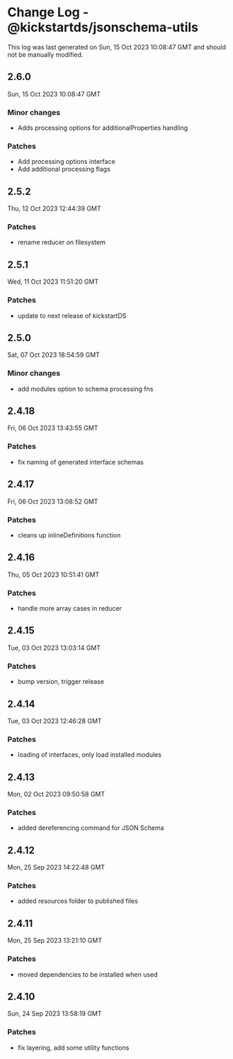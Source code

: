 # Change Log - @kickstartds/jsonschema-utils

This log was last generated on Sun, 15 Oct 2023 10:08:47 GMT and should not be manually modified.

## 2.6.0
Sun, 15 Oct 2023 10:08:47 GMT

### Minor changes

- Adds processing options for additionalProperties handling

### Patches

- Add processing options interface
- Add additional processing flags

## 2.5.2
Thu, 12 Oct 2023 12:44:39 GMT

### Patches

- rename reducer on filesystem

## 2.5.1
Wed, 11 Oct 2023 11:51:20 GMT

### Patches

- update to next release of kickstartDS

## 2.5.0
Sat, 07 Oct 2023 18:54:59 GMT

### Minor changes

- add modules option to schema processing fns

## 2.4.18
Fri, 06 Oct 2023 13:43:55 GMT

### Patches

- fix naming of generated interface schemas

## 2.4.17
Fri, 06 Oct 2023 13:08:52 GMT

### Patches

- cleans up inlineDefinitions function

## 2.4.16
Thu, 05 Oct 2023 10:51:41 GMT

### Patches

- handle more array cases in reducer

## 2.4.15
Tue, 03 Oct 2023 13:03:14 GMT

### Patches

- bump version, trigger release

## 2.4.14
Tue, 03 Oct 2023 12:46:28 GMT

### Patches

- loading of interfaces, only load installed modules

## 2.4.13
Mon, 02 Oct 2023 09:50:58 GMT

### Patches

- added dereferencing command for JSON Schema

## 2.4.12
Mon, 25 Sep 2023 14:22:48 GMT

### Patches

- added resources folder to published files

## 2.4.11
Mon, 25 Sep 2023 13:21:10 GMT

### Patches

- moved dependencies to be installed when used

## 2.4.10
Sun, 24 Sep 2023 13:58:19 GMT

### Patches

- fix layering, add some utility functions

